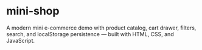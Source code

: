 # mini-shop
A modern mini e-commerce demo with product catalog, cart drawer, filters, search, and localStorage persistence — built with HTML, CSS, and JavaScript.

